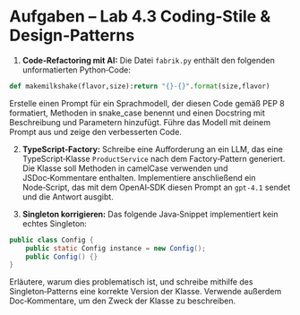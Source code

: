 # Aufgaben – Lab 4.3 Coding‑Stile & Design‑Patterns

1. **Code‑Refactoring mit AI:** Die Datei `fabrik.py` enthält den folgenden unformatierten Python‑Code:

```python
def makemilkshake(flavor,size):return "{}-{}".format(size,flavor)
```

Erstelle einen Prompt für ein Sprachmodell, der diesen Code gemäß PEP 8 formatiert, Methoden in snake_case benennt und einen Docstring mit Beschreibung und Parametern hinzufügt.  Führe das Modell mit deinem Prompt aus und zeige den verbesserten Code.

2. **TypeScript‑Factory:** Schreibe eine Aufforderung an ein LLM, das eine TypeScript‑Klasse `ProductService` nach dem Factory‑Pattern generiert.  Die Klasse soll Methoden in camelCase verwenden und JSDoc‑Kommentare enthalten.  Implementiere anschließend ein Node‑Script, das mit dem OpenAI‑SDK diesen Prompt an `gpt-4.1` sendet und die Antwort ausgibt.

3. **Singleton korrigieren:** Das folgende Java‑Snippet implementiert kein echtes Singleton:

```java
public class Config {
    public static Config instance = new Config();
    public Config() {}
}
```

Erläutere, warum dies problematisch ist, und schreibe mithilfe des Singleton‑Patterns eine korrekte Version der Klasse.  Verwende außerdem Doc‑Kommentare, um den Zweck der Klasse zu beschreiben.
